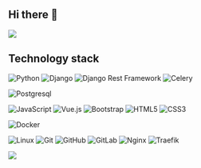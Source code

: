 ## Hi there 👋

![](https://github-profile-summary-cards.vercel.app/api/cards/profile-details?username=baikov&theme=github)
<!--![](https://github-profile-summary-cards.vercel.app/api/cards/repos-per-language?username=baikov&theme=github) 
![](https://github-profile-summary-cards.vercel.app/api/cards/stats?username=baikov&theme=github) 
![](https://github-profile-summary-cards.vercel.app/api/cards/productive-time?username=baikov&theme=github&utcOffset=3)
![](https://github-readme-streak-stats.herokuapp.com?user=baikov&date_format=j%2Em%2EY&ring=E31E25&fire=E31E25&currStreakLabel=E31E25)-->

<!-- [![Anurag's GitHub stats](https://github-readme-stats.vercel.app/api?username=baikov)](https://github.com/anuraghazra/github-readme-stats)
[![Top Langs](https://github-readme-stats.vercel.app/api/top-langs/?username=baikov)](https://github.com/anuraghazra/github-readme-stats) -->

<!--
**baikov/baikov** is a ✨ _special_ ✨ repository because its `README.md` (this file) appears on your GitHub profile.

Here are some ideas to get you started:

- 🔭 I’m currently working on ...
- 🌱 I’m currently learning ...
- 👯 I’m looking to collaborate on ...
- 🤔 I’m looking for help with ...
- 💬 Ask me about ...
- 📫 How to reach me: ...
- 😄 Pronouns: ...
- ⚡ Fun fact: ...
-->
## Technology stack

![Python](https://img.shields.io/badge/Python-v3.4+-green?style=flat-square&logo=Python&logoColor=white)
![Django](https://img.shields.io/badge/-Django-0aad48?style=flat-square&logo=Django)
![Django Rest Framework](https://img.shields.io/badge/DRF-red?style=flat-square&logo=Django)
![Celery](https://img.shields.io/badge/-Celery-%2300C7B7?style=flat-square&logo=Celery)
<!-- ![Django Channels](https://img.shields.io/badge/-Django_Channels-46a2f1?style=flat-square&logo=Django)
![Django Ninja](https://img.shields.io/badge/-Django_Ninja-%234B32C3?style=flat-square&logo=Django)
![FastAPI](https://img.shields.io/badge/-FastAPI-%2300C7B7?style=flat-square&logo=FastAPI)
![Flask](https://img.shields.io/badge/-Flask-%232c3e50?style=flat-square&logo=Flask)
![AIOHTTP](https://img.shields.io/badge/-AIOHTTP-DD0031?style=flat-square&logo=AIOHTTP)
![SqlAlchemy](https://img.shields.io/badge/-SqlAlchemy-FCA121?style=flat-square&logo=SqlAlchemy)
-->

![Postgresql](https://img.shields.io/badge/-Postgresql-%232c3e50?style=flat-square&logo=Postgresql)
<!--![Redis](https://img.shields.io/badge/-Redis-FCA121?style=flat-square&logo=Redis)
![MONGODB](https://img.shields.io/badge/-MONGODB-52C72B?style=flat-square&logo=MONGODB)
![Elasticsearch](https://img.shields.io/badge/-Elasticsearch-F04E97?style=flat-square&logo=Elasticsearch)
![ClickHouse](https://img.shields.io/badge/-ClickHouse-FACD46?style=flat-square&logo=ClickHouse)
-->

![JavaScript](https://img.shields.io/badge/-JavaScript-%23F7DF1C?style=flat-square&logo=javascript&logoColor=000000&labelColor=%23F7DF1C&color=%23FFCE5A)
![Vue.js](https://img.shields.io/badge/-Vue.js-%232c3e50?style=flat-square&logo=vue-dot-js)
![Bootstrap](https://img.shields.io/badge/-Bootstrap-573D7C?style=flat-square&logo=Bootstrap&logoColor=whiter)
![HTML5](https://img.shields.io/badge/-HTML5-%23E44D27?style=flat-square&logo=html5&logoColor=ffffff)
![CSS3](https://img.shields.io/badge/-CSS3-%231572B6?style=flat-square&logo=css3)
<!--
![TypeScript](https://img.shields.io/badge/-TypeScript-007ACC?style=flat-square&logo=typescript&logoColor=white)
![TailwindCss](https://img.shields.io/badge/-TailwindCss-%231a202c?style=flat-square&logo=tailwind-css)
-->

![Docker](https://img.shields.io/badge/-Docker-46a2f1?style=flat-square&logo=docker&logoColor=white)
<!--![Ansible](https://img.shields.io/badge/-Ansible-ffce5a?style=flat-square&logo=Ansible)
![Postman](https://img.shields.io/badge/Postman-FCA121?style=flat-square&logo=postman)
![Travis](https://img.shields.io/badge/-Travis-FCA121?style=flat-square&logo=Travis)
-->
![Linux](https://img.shields.io/badge/Linux-black?style=flat-square&logo=linux)
![Git](https://img.shields.io/badge/-Git-black?style=flat-square&logo=git)
![GitHub](https://img.shields.io/badge/-GitHub-181717?style=flat-square&logo=github)
![GitLab](https://img.shields.io/badge/-GitLab-FCA121?style=flat-square&logo=gitlab)
![Nginx](https://img.shields.io/badge/-Nginx-029339?style=flat-square&logo=Nginx)
![Traefik](https://img.shields.io/badge/-Traefik-029339?style=flat-square&logo=Traefik)

<!--
**Learning**

![GoLANG](https://img.shields.io/badge/-GOLANG-grey?style=flat-square&logo=go) -->

<!-- from https://github.com/Platane/snk -->
<img src="https://github-readme-stats.vercel.app/api/wakatime?username=baikov&range=last_7_days&custom_title=Week%20stats" />

<!-- ![willianrod's wakatime stats](https://github-readme-stats.vercel.app/api/wakatime?username=baikov&api_domain=wakapi.dev&bg_color=1A202C&title_color=2F855A&icon_color=2F855A&text_color=ffffff&custom_title=Wakapi%20Week%20Stats&layout=compact) -->
